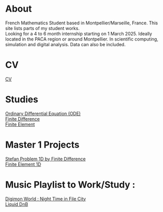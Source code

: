 # About  

French Mathematics Student based in Montpellier/Marseille, France.
This site lists parts of my student works.  
Looking for a 4 to 6 month internship starting on 1 March 2025. Ideally located in the PACA region or around Montpellier. In scientific computing, simulation and digital analysis. Data can also be included.  

# CV  
[CV](/CV/CV.pdf)  

# Studies 

[Ordinary Differential Equation (ODE)](/EDO)  
[Finite Difference](/Finite_Difference)  
[Finite Element](/Finite_Element)

# Master 1 Projects  

[Stefan Problem 1D by Finite Difference](/TER)  
[Finite Element 1D](/FEM)

# Music Playlist to Work/Study :  
[Digimon World : Night Time in File City](https://www.youtube.com/watch?v=A-mfe5JuEeI&t=577s)  
[Liquid DnB](https://www.youtube.com/watch?v=Ktc23EfaMHg)

